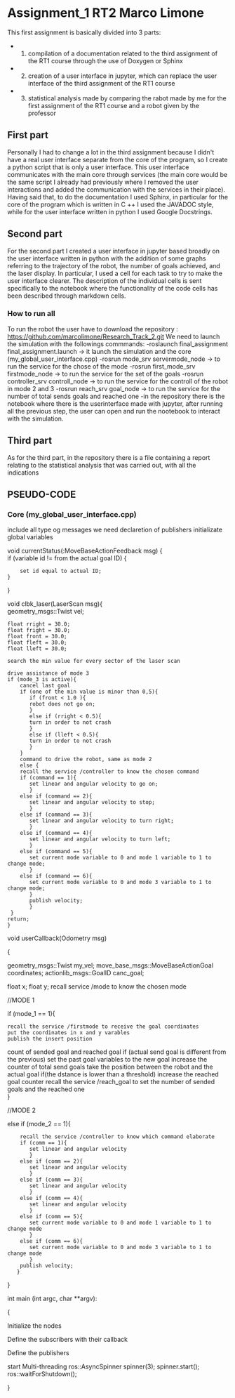 # Assignment_1 RT2 Marco Limone

This first assignment is basically divided into 3 parts:
- 1) compilation of a documentation related to the third assignment of the RT1 course through the use of Doxygen or Sphinx
- 2) creation of a user interface in jupyter, which can replace the user interface of the third assignment of the RT1 course
- 3) statistical analysis made by comparing the rabot made by me for the first assignment of the RT1 course and a robot given by the professor

## First part

Personally I had to change a lot in the third assignment because I didn't have a real user interface separate from the core of the program, so I create a python script that is only a user interface. This user interface communicates with the main core through services (the main core would be the same script I already had previously where I removed the user interactions and added the communication with the services in their place).
Having said that, to do the documentation I used Sphinx, in particular for the core of the program which is written in C ++ I used the JAVADOC style, while for the user interface written in python I used Google Docstrings.

## Second part

For the second part I created a user interface in jupyter based broadly on the user interface written in python with the addition of some graphs referring to the trajectory of the robot, the number of goals achieved, and the laser display.
In particular, I used a cell for each task to try to make the user interface clearer. The description of the individual cells is sent specifically to the notebook where the functionality of the code cells has been described through markdown cells.

### How to run all
To run the robot the user have to download the repository : https://github.com/marcolimone/Research_Track_2.git
We need to launch the simulation with the followings commmands:
-roslaunch final_assignment final_assignment.launch -> it launch the simulation and the core (my_global_user_interface.cpp)
-rosrun mode_srv servermode_node -> to run the service for the chose of the mode
-rosrun first_mode_srv firstmode_node -> to run the service for the set of the goals 
-rosrun controller_srv controll_node -> to run the service for the controll of the robot in mode 2 and 3
-rosrun reach_srv goal_node -> to run the service for the number of total sends goals and reached one
-in the repository there is the notebook where there is the userinterface made with jupyter, after running all the previous step, the user can open and run the nootebook to interact with the simulation.

## Third part

As for the third part, in the repository there is a file containing a report relating to the statistical analysis that was carried out, with all the indications


## PSEUDO-CODE

### Core (my_global_user_interface.cpp)
include all type og messages we need
declaretion of publishers
initializate global variables 


void currentStatus(:MoveBaseActionFeedback msg)  {      
if (variable id != from the actual goal ID) {
        
        set id equal to actual ID;                                                   
    }

}

void clbk_laser(LaserScan msg){                        
    geometry_msgs::Twist vel;
    
    float rright = 30.0;
    float fright = 30.0;
    float front = 30.0;
    float fleft = 30.0;
    float lleft = 30.0;   
    
    search the min value for every sector of the laser scan 
    
    drive assistance of mode 3
    if (mode_3 is active){
        cancel last goal
        if (one of the min value is minor than 0,5){
           if (front < 1.0 ){
           robot does not go on;
           }
           else if (rright < 0.5){                                                                     
           turn in order to not crash
           }
           else if (lleft < 0.5){                                                                     
           turn in order to not crash
           }
        }
        command to drive the robot, same as mode 2
        else {
        recall the service /controller to know the chosen command 
        if (command == 1){
           set linear and angular velocity to go on;
           }
        else if (command == 2){
           set linear and angular velocity to stop;
           }
        else if (command == 3){
           set linear and angular velocity to turn right;
           }
        else if (command == 4){
           set linear and angular velocity to turn left;
           }
        else if (command == 5){                   
           set current mode variable to 0 and mode 1 variable to 1 to change mode;
           } 
        else if (command == 6){                   
           set current mode variable to 0 and mode 3 variable to 1 to change mode;
           } 
           publish velocity;     
           }
     }
    return;
    }


void userCallback(Odometry msg)

{        

 geometry_msgs::Twist my_vel; 
 move_base_msgs::MoveBaseActionGoal coordinates;
 actionlib_msgs::GoalID canc_goal;
 
 float x;
 float y;
 recall service /mode to know the chosen mode
 
 //MODE 1 
 
 if (mode_1 == 1){
    
    recall the service /firstmode to receive the goal coordinates
    put the coordinates in x and y varables
    publish the insert position
    
  count of sended goal and reached goal
  if (actual send goal is different from the previous) 
       set the past goal variables to the new goal
       increase the counter of total send goals
  take the position between the robot and the actual goal
  if(the dstance is lower than a threshold)
          increase the reached goal counter
  recall the service /reach_goal to set the number of sended goals and the reached one        
}


//MODE 2 

else if (mode_2 == 1){

        recall the service /controller to know which command elaborate
        if (comm == 1){
           set linear and angular velocity
           }
        else if (comm == 2){             
           set linear and angular velocity
           }
        else if (comm == 3){              
           set linear and angular velocity
           }
        else if (comm == 4){              
           set linear and angular velocity 
           }
        else if (comm == 5){              
           set current mode variable to 0 and mode 1 variable to 1 to change mode
           }
        else if (comm == 6){              
           set current mode variable to 0 and mode 3 variable to 1 to change mode
           }
        publish velocity;
       }     
}

int main (int argc, char **argv):

{

 Initialize the nodes 
 
   
  Define the subscribers with their callback    
  
     
  Define the publishers  
   
   
  start Multi-threading
  ros::AsyncSpinner spinner(3); 
  spinner.start();
  ros::waitForShutdown();
   
   

}
